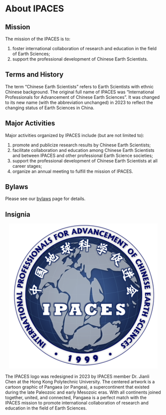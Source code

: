 # About IPACES

## Mission

The mission of the IPACES is to:
1. foster international collaboration of research and education in the field of Earth Sciences;
2. support the professional development of Chinese Earth Scientists.

## Terms and History

The term “Chinese Earth Scientists” refers to Earth Scientists with ethnic
Chinese background. The original full name of IPACES was “International
Professionals for Advancement of Chinese Earth Sciences”. It was changed to its
new name (with the abbreviation unchanged) in 2023 to reflect the changing
status of Earth Sciences in China.

## Major Activities

Major activities organized by IPACES include (but are not limited to):
1. promote and publicize research results by Chinese Earth Scientists;
2. facilitate collaboration and education among Chinese Earth Scientists and
   between IPACES and other professional Earth Science societies;
3. support the professional development of Chinese Earth Scientists at all
   career stages;
4. organize an annual meeting to fulfill the mission of IPACES.

## Bylaws

Please see our [bylaws](./bylaws/) page for details.

## Insignia

<a style="display: block; text-align: center;" href="/images/logo.png">
<img src="/images/logo.png" style="width: 480px; max-width: 100%;" />
</a>

The IPACES logo was redesigned in 2023 by IPACES member Dr. Jianli Chen at the
Hong Kong Polytechnic University. The centered artwork is a cartoon graphic of
Pangaea (or Pangea), a supercontinent that existed during the late Paleozoic and
early Mesozoic eras. With all continents joined together, united, and connected,
Pangaea is a perfect match with the IPACES mission to promote international
collaboration of research and education in the field of Earth Sciences.

